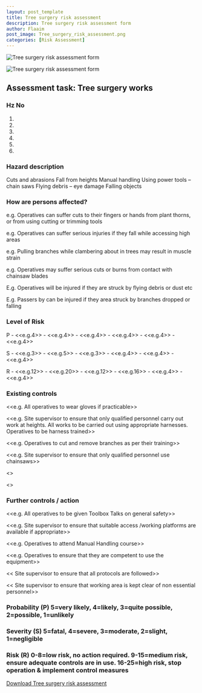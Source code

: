 ```yaml
---
layout: post_template
title: Tree surgery risk assessment
description: Tree surgery risk assessment form
author: Flaaim
post_image: Tree_surgery_risk_assessment.png
categories: [Risk Assessment]
---
```

![Tree surgery risk assessment form](https://safetyworkblog.com/assets/img/Tree_surgery_risk_assessment.png)

![Tree surgery risk assessment form](https://safetyworkblog.com/assets/img/Tree_surgery_risk_assessment_2.png)
## Assessment task: Tree surgery works

### Hz No
1.
2.
3.
4.
5. 
6. 

### Hazard description
Cuts and abrasions
Fall from heights
Manual handling
Using power tools – chain saws
Flying debris – eye damage
Falling objects
### How are persons affected?

e.g. Operatives can suffer cuts to their fingers or hands from plant thorns, or from using cutting or trimming tools

e.g. Operatives can suffer serious injuries if they fall while accessing high areas

e.g. Pulling branches while clambering about in trees may result in muscle strain

e.g. Operatives may suffer serious cuts or burns from contact with chainsaw blades

E.g. Operatives will be injured if they are struck by flying debris or dust etc

E.g. Passers by can be injured if they area struck by branches dropped or falling

### Level of Risk

P - <<e.g.4>> - <<e.g.4>> - <<e.g.4>> - <<e.g.4>> - <<e.g.4>> - <<e.g.4>>

S - <<e.g.3>> - <<e.g.5>> - <<e.g.3>> - <<e.g.4>> - <<e.g.4>> - <<e.g.4>>

R - <<e.g.12>> - <<e.g.20>> - <<e.g.12>> - <<e.g.16>> - <<e.g.4>> - <<e.g.4>>

### Existing controls

<<e.g. All operatives to wear gloves if practicable>>

<<e.g. Site supervisor to ensure that only qualified personnel carry out work at heights. All works to be carried out using appropriate harnesses. Operatives to be harness trained>>

<<e.g. Operatives to cut and remove branches as per their training>>

<<e.g. Site supervisor to ensure that only qualified personnel use chainsaws>>

<<Operatives to wear suitable eye protection at all times >>

<<Operatives to take care where cut branches are dropped >>

### Further controls / action

<<e.g. All operatives to be given Toolbox Talks on general safety>>

<<e.g. Site supervisor to ensure that suitable access /working platforms are available if appropriate>>

<<e.g. Operatives to attend Manual Handling course>>

<<e.g. Operatives to ensure that they are competent to use the equipment>>

<< Site supervisor to ensure that all protocols are followed>>

<< Site supervisor to ensure that working area is kept clear of non essential personnel>>

### Probability (P) 5=very likely, 4=likely, 3=quite possible, 2=possible, 1=unlikely
### Severity (S) 5=fatal, 4=severe, 3=moderate, 2=slight, 1=negligible
### Risk (R) 0-8=low risk, no action required. 9-15=medium risk, ensure adequate controls are in use. 16-25=high risk, stop operation & implement control measures

[Download Tree surgery risk assessment](https://safetyworkblog.com/assets/template/Tree_surgery_risk_assessment.pdf)












